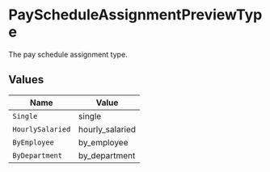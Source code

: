 # PayScheduleAssignmentPreviewType

The pay schedule assignment type.


## Values

| Name             | Value            |
| ---------------- | ---------------- |
| `Single`         | single           |
| `HourlySalaried` | hourly_salaried  |
| `ByEmployee`     | by_employee      |
| `ByDepartment`   | by_department    |
